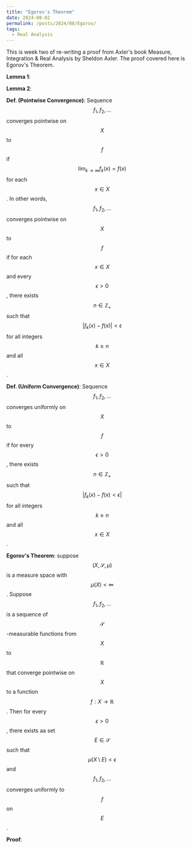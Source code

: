 ```yaml
---
title: "Egorov's Theorem"
date: 2024-08-02
permalink: /posts/2024/08/Egorov/
tags:
  - Real Analysis
---
```


This is week two of re-writing a proof from Axler's book Measure, Integration & Real Analysis by Sheldon Axler. The proof covered here is Egorov's Theorem. 

**Lemma 1**: 

**Lemma 2**: 

**Def. (Pointwise Convergence)**: Sequence 
$$f_1,f_2,\dots $$ converges pointwise on $$X$$ to $$f$$ if $$\lim_{k\to\infty}f_{k}(x)=f(x)$$ for each $$x\in X$$. In other words, $$ f_1,f_2,\dots $$ converges pointwise on $$X$$ to $$f$$ if for each $$x\in X$$ and every $$\epsilon >0$$, there exists 
$$n\in\mathbb{Z}_+$$ such that 
$$\vert f_{k}(x)-f(x)\vert < \epsilon $$ for all integers $$k\geq n$$ and all $$x\in X$$. 

**Def. (Uniform Convergence)**: Sequence 
$$f_1,f_2,\dots $$ converges uniformly on $$X$$ to $$f$$ if for every 
$$ \epsilon >0 $$, there exists 
$$n\in\mathbb{Z}_{+}$$ such that 
$$ \vert f_k (x)-f(x) <\epsilon\vert  $$ 
for all integers $$k\geq n$$ and all $$x\in X$$. 

**Egorov's Theorem**: suppose $$(X,\mathcal{S},\mu )$$ is a measure space with $$\mu (X)<\infty $$. Suppose $$f_1,f_2,\dots $$ is a sequence 
of $$\mathcal{S}$$-measurable functions from $$X$$ to $$\mathbb{R}$$ that converge pointwise on $$X$$ to a function $$f:X\to\mathbb{R}$$. 
Then for every $$\epsilon > 0 $$, there exists aa set $$E\in\mathcal{S}$$ such that $$\mu (X\setminus E)<\epsilon$$ and $$f_1,f_2,\dots $$ converges
uniformly to $$f$$ on $$E$$. 

**Proof**: 

